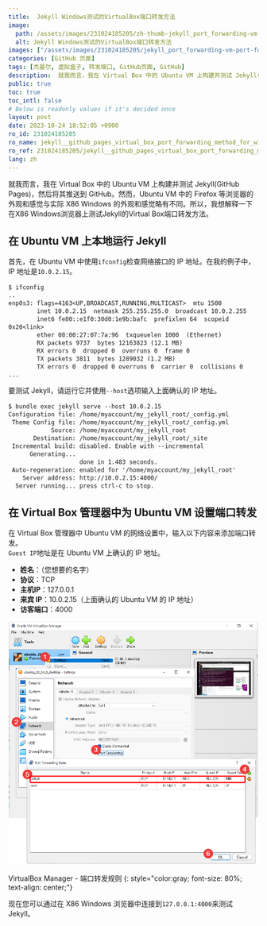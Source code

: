 ```yaml
---
title:  Jekyll Windows测试的VirtualBox端口转发方法
image:
  path: /assets/images/231024185205/zh-thumb-jekyll_port_forwarding-vm-port-forwarding.png
  alt: Jekyll Windows测试的VirtualBox端口转发方法
images: ["/assets/images/231024185205/jekyll_port_forwarding-vm-port-forwarding.png"]
categories: [GitHub 页面]
tags: [杰基尔, 虚拟盒子, 转发端口, GitHub页面, GitHub]
description:  就我而言，我在 Virtual Box 中的 Ubuntu VM 上构建并测试 Jekyll(GitHub Pages)，然后将其推送到 GitHub。然而，Ubuntu VM 中的 Firefox 等浏览器的外观和感觉与实际 X86 Windows 的外观和感觉略有不同。所以，我想解释一下在X86 Windows浏览器上测试Jekyll的Virtual Box端口转发方法。
public: true
toc: true
toc_intl: false
# Below is readonly values if it's decided once
layout: post
date: 2023-10-24 18:52:05 +0900
ro_id: 231024185205
ro_name: jekyll__github_pages_virtual_box_port_forwarding_method_for_windows_testing
ro_ref: 231024185205/jekyll__github_pages_virtual_box_port_forwarding_method_for_windows_testing
lang: zh
---
```

就我而言，我在 Virtual Box 中的 Ubuntu VM 上构建并测试 Jekyll(GitHub Pages)，然后将其推送到 GitHub。然而，Ubuntu VM 中的 Firefox 等浏览器的外观和感觉与实际 X86 Windows 的外观和感觉略有不同。所以，我想解释一下在X86 Windows浏览器上测试Jekyll的Virtual Box端口转发方法。  
## 在 Ubuntu VM 上本地运行 Jekyll
首先，在 Ubuntu VM 中使用`ifconfig`检查网络接口的 IP 地址。在我的例子中，IP 地址是`10.0.2.15`。  

```
$ ifconfig
..
enp0s3: flags=4163<UP,BROADCAST,RUNNING,MULTICAST>  mtu 1500
        inet 10.0.2.15  netmask 255.255.255.0  broadcast 10.0.2.255
        inet6 fe80::e1f0:30d0:1e9b:bafc  prefixlen 64  scopeid 0x20<link>
        ether 08:00:27:07:7a:96  txqueuelen 1000  (Ethernet)
        RX packets 9737  bytes 12163823 (12.1 MB)
        RX errors 0  dropped 0  overruns 0  frame 0
        TX packets 3811  bytes 1289032 (1.2 MB)
        TX errors 0  dropped 0 overruns 0  carrier 0  collisions 0
...
```
要测试 Jekyll，请运行它并使用`--host`选项输入上面确认的 IP 地址。  

```shell
$ bundle exec jekyll serve --host 10.0.2.15
Configuration file: /home/myaccount/my_jekyll_root/_config.yml
 Theme Config file: /home/myaccount/my_jekyll_root/_config.yml
            Source: /home/myaccount/my_jekyll_root
       Destination: /home/myaccount/my_jekyll_root/_site
 Incremental build: disabled. Enable with --incremental
      Generating... 
                    done in 1.483 seconds.
 Auto-regeneration: enabled for '/home/myaccount/my_jekyll_root'
    Server address: http://10.0.2.15:4000/
  Server running... press ctrl-c to stop.
```
## 在 Virtual Box 管理器中为 Ubuntu VM 设置端口转发
在 Virtual Box 管理器中 Ubuntu VM 的网络设置中，输入以下内容来添加端口转发。  
`Guest IP`地址是在 Ubuntu VM 上确认的 IP 地址。  
- **姓名**：（您想要的名字）
- **协议**：TCP
- **主机IP**：127.0.0.1
- **来宾 IP**：10.0.2.15（上面确认的 Ubuntu VM 的 IP 地址）
- **访客端口**：4000

![VirtualBox Manager - 端口转发规则](/assets/images/231024185205/jekyll_port_forwarding-vm-port-forwarding.png)  

VirtualBox Manager - 端口转发规则
{: style="color:gray; font-size: 80%; text-align: center;"}

现在您可以通过在 X86 Windows 浏览器中连接到`127.0.0.1:4000`来测试 Jekyll。  
